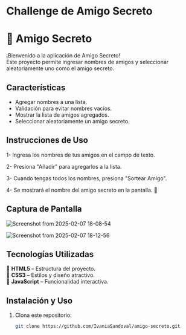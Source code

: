 <h1> Challenge de Amigo Secreto </h1>

# 🎁 Amigo Secreto

¡Bienvenido a la aplicación de Amigo Secreto!   
Este proyecto permite ingresar nombres de amigos y seleccionar aleatoriamente uno como el amigo secreto.  

##  Características  
- Agregar nombres a una lista.  
- Validación para evitar nombres vacíos.  
- Mostrar la lista de amigos agregados.  
- Seleccionar aleatoriamente un amigo secreto.

##  Instrucciones de Uso
1- Ingresa los nombres de tus amigos en el campo de texto.

2- Presiona "Añadir" para agregarlos a la lista.

3- Cuando tengas todos los nombres, presiona "Sortear Amigo".

4- Se mostrará el nombre del amigo secreto en la pantalla. 🎉

##  Captura de Pantalla  
![Screenshot from 2025-02-07 18-08-54](https://github.com/user-attachments/assets/6bd4b3f0-a6c5-4d4b-80dd-e06e060718d1)

![Screenshot from 2025-02-07 18-12-56](https://github.com/user-attachments/assets/f540d8c5-ed68-463d-b78d-6edbe32a441a)


##  Tecnologías Utilizadas  
🔹 **HTML5** – Estructura del proyecto.  
🔹 **CSS3** – Estilos y diseño atractivo.  
🔹 **JavaScript** – Funcionalidad interactiva.  

##  Instalación y Uso  
1. Clona este repositorio:  
   ```bash
   git clone https://github.com/IvaniaSandoval/amigo-secreto.git


